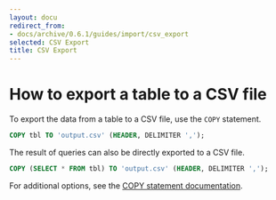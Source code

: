 ```yaml
---
layout: docu
redirect_from:
- docs/archive/0.6.1/guides/import/csv_export
selected: CSV Export
title: CSV Export
---
```


# How to export a table to a CSV file

To export the data from a table to a CSV file, use the `COPY` statement.

```sql
COPY tbl TO 'output.csv' (HEADER, DELIMITER ',');
```

The result of queries can also be directly exported to a CSV file.

```sql
COPY (SELECT * FROM tbl) TO 'output.csv' (HEADER, DELIMITER ',');
```

For additional options, see the [COPY statement documentation](../../sql/statements/copy#csv-export).